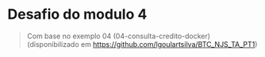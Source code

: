 # Desafio do modulo 4

> Com base no exemplo 04 (04-consulta-credito-docker) (disponibilizado em https://github.com/lgoulartsilva/BTC_NJS_TA_PT1)
